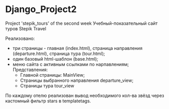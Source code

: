 # Django_Project2
Project 'stepik_tours' of the second week
Учебный-показательный сайт туров Stepik Travel

Реализовано: 
- три страницы - главная (index.html), страница направления (departure.html), страница тура (tour.html);
- один базовый html-шаблон (base.html);
- меню сайта с активным ссылками по нарпавлениям;  
  Представления:  
  - Главной страницы: MainView;
  - Страницы выбранного направления departure_view;
  - Страницы тура tour_view

По каждому отелю реализован вывод необходимого кол-ва звёзд через кастомный фильтр stars в templatetags.
